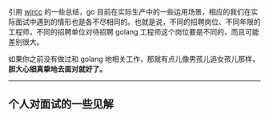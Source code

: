 引用 [wircc](https://github.com/xxx) 的一些总结，go 目前在实际生产中的一些运用场景，相应的我们在实际面试中遇到的情形也是各不尽相同的。也就是说，不同的招聘岗位、不同年限的工程师，不同的招聘单位对待招聘 golang 工程师这个岗位要是不同的，而且可能差别很大。

如果你之前没有做过和 golang 地相关工作，那就有点儿像男孩儿追女孩儿那样，**胆大心细真挚地去面对就好了。**

---

## 个人对面试的一些见解